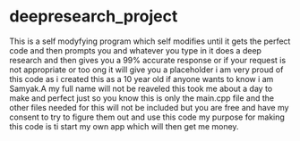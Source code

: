 # deepresearch_project
This is a self modyfying program which self modifies until it gets the perfect code and then prompts you and whatever you type in it does a deep research and then gives you a 99% accurate response or if your request is not appropriate or too ong it will give you a placeholder i am very proud of this code as i created this as a 10 year old if anyone wants to know i am Samyak.A my full name will not be reaveled this took me about a day to make and perfect just so you know this is only the main.cpp file and the other files needed for this will not be included but you are free and have my consent to try to figure them out and use this code my purpose for making this code is ti start my own app which will then get me money.
